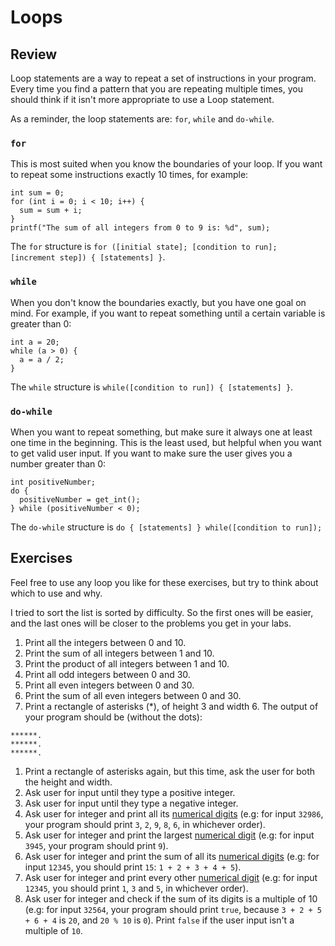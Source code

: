 # Loops

## Review
Loop statements are a way to repeat a set of instructions in your program.
Every time you find a pattern that you are repeating multiple times, you should
think if it isn't more appropriate to use a Loop statement.

As a reminder, the loop statements are: `for`, `while` and `do-while`.

### `for`
This is most suited when you know the boundaries of your loop.
If you want to repeat some instructions exactly 10 times, for example:

```
int sum = 0;
for (int i = 0; i < 10; i++) {
  sum = sum + i;
}
printf("The sum of all integers from 0 to 9 is: %d", sum);
```

The `for` structure is
`for ([initial state]; [condition to run]; [increment step]) { [statements] }`.

### `while`
When you don't know the boundaries exactly, but you have one goal
on mind. For example, if you want to repeat something until a certain variable
is greater than 0:

```
int a = 20;
while (a > 0) {
  a = a / 2;
}
```

The `while` structure is `while([condition to run]) { [statements] }`.

### `do-while`
When you want to repeat something, but make sure it always one at least one time
in the beginning. This is the least used, but helpful when you want to get valid
user input. If you want to make sure the user gives you a number greater than 0:

```
int positiveNumber;
do {
  positiveNumber = get_int();
} while (positiveNumber < 0);
```

The `do-while` structure is `do { [statements] } while([condition to run]);`

## Exercises

Feel free to use any loop you like for these exercises, but try to think about
which to use and why.

I tried to sort the list is sorted by difficulty. So the first ones will be
easier, and the last ones will be closer to the problems you get in your labs.

1. Print all the integers between 0 and 10.
1. Print the sum of all integers between 1 and 10.
1. Print the product of all integers between 1 and 10.
1. Print all odd integers between 0 and 30.
1. Print all even integers between 0 and 30.
1. Print the sum of all even integers between 0 and 30.
1. Print a rectangle of asterisks (\*), of height 3 and width 6. The output of
your program should be (without the dots):
```
******.
******.
******.
```
1. Print a rectangle of asterisks again, but this time, ask the user for both
  the height and width.
1. Ask user for input until they type a positive integer.
1. Ask user for input until they type a negative integer.
1. Ask user for integer and print all its
  [numerical digits](https://en.wikipedia.org/wiki/Numerical_digit)
  (e.g: for input `32986`, your program should print `3`, `2`, `9`, `8`, `6`,
  in whichever order).
1. Ask user for integer and print the largest
  [numerical digit](https://en.wikipedia.org/wiki/Numerical_digit)
  (e.g: for input `3945`, your program should print `9`).
1. Ask user for integer and print the sum of all its
  [numerical digits](https://en.wikipedia.org/wiki/Numerical_digit)
  (e.g: for input `12345`, you should print `15`: `1 + 2 + 3 + 4 + 5`).
1. Ask user for integer and print every other
  [numerical digit](https://en.wikipedia.org/wiki/Numerical_digit)
  (e.g: for input `12345`, you should print `1`, `3` and `5`, in whichever
  order).
1. Ask user for integer and check if the sum of its digits is a multiple of 10
  (e.g: for input `32564`, your program should print `true`, because
  `3 + 2 + 5 + 6 + 4` is `20`, and `20 % 10` is `0`). Print `false` if the user
  input isn't a multiple of `10`.

